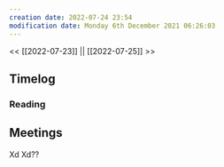 ```yaml
---
creation date: 2022-07-24 23:54
modification date: Monday 6th December 2021 06:26:03
---
```


<< [[2022-07-23]] || [[2022-07-25]] >>

## Timelog

### Reading


## Meetings

Xd
Xd??